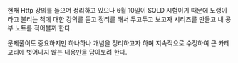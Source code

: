 현재 Http 강의를 들으며 정리하고 있으나 6월 10일이 SQLD 시험이기 때문에
노랭이라고 불리는 책에 대한 강의를 듣고 정리를 해서 두고두고 보고자
시리즈를 만들고 내 공부 노트를 적어볼까 한다.

문제풀이도 중요하지만 하나하나 개념을 정리하고자 하며
지속적으로 수정하여 큰 카테고리에 벗어나지 않는 내용만을 담아보려 한다.
